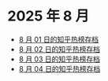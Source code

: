 # 2025 年 8 月

+ [8 月 01 日的知乎热榜存档](/2025-8/01)
+ [8 月 02 日的知乎热榜存档](/2025-8/02)
+ [8 月 03 日的知乎热榜存档](/2025-8/03)
+ [8 月 04 日的知乎热榜存档](/2025-8/04)
